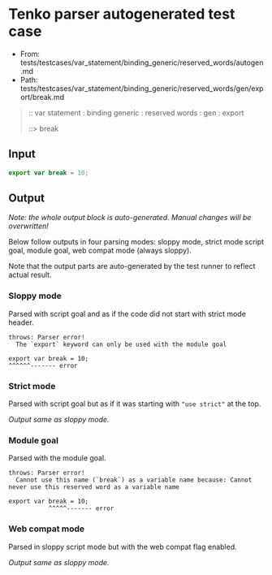 # Tenko parser autogenerated test case

- From: tests/testcases/var_statement/binding_generic/reserved_words/autogen.md
- Path: tests/testcases/var_statement/binding_generic/reserved_words/gen/export/break.md

> :: var statement : binding generic : reserved words : gen : export
>
> ::> break

## Input


`````js
export var break = 10;
`````

## Output

_Note: the whole output block is auto-generated. Manual changes will be overwritten!_

Below follow outputs in four parsing modes: sloppy mode, strict mode script goal, module goal, web compat mode (always sloppy).

Note that the output parts are auto-generated by the test runner to reflect actual result.

### Sloppy mode

Parsed with script goal and as if the code did not start with strict mode header.

`````
throws: Parser error!
  The `export` keyword can only be used with the module goal

export var break = 10;
^^^^^^------- error
`````

### Strict mode

Parsed with script goal but as if it was starting with `"use strict"` at the top.

_Output same as sloppy mode._

### Module goal

Parsed with the module goal.

`````
throws: Parser error!
  Cannot use this name (`break`) as a variable name because: Cannot never use this reserved word as a variable name

export var break = 10;
           ^^^^^------- error
`````


### Web compat mode

Parsed in sloppy script mode but with the web compat flag enabled.

_Output same as sloppy mode._
